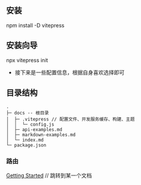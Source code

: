 ## 安装
npm install -D vitepress
## 安装向导
 npx vitepress init
  - 接下来是一些配置信息，根据自身喜欢选择即可

## 目录结构
 ```
 .
├─ docs -- 根目录
│  ├─ .vitepress // 配置文件、开发服务缓存、构建、主题
│  │  └─ config.js
│  ├─ api-examples.md
│  ├─ markdown-examples.md
│  └─ index.md
└─ package.json
 ```

### 路由
[Getting Started](./getting-started) // 跳转到某一个文档